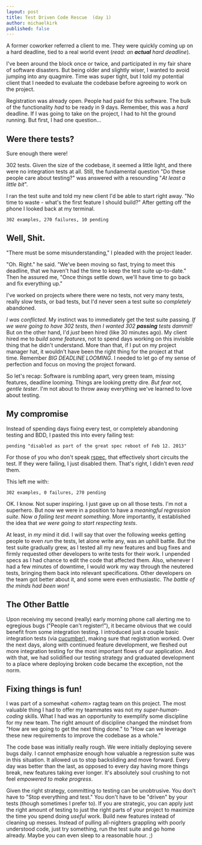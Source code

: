 ```yaml
---
layout: post
title: Test Driven Code Rescue  (day 1)
author: michaelkirk
published: false
---
```



A former coworker referred a client to me. They were quickly coming up
on a hard deadline, tied to a real world event (*read: an <strong>actual</strong>  hard
deadline*).

I've been around the block once or twice, and participated in my fair
share of software disasters. But being older and slightly wiser, I wanted to
avoid jumping into any quagmire. Time was super tight, but I told my
potential client that I needed to evaluate the codebase before agreeing
to work on the project.

Registration was already open. People had paid for this software. The
bulk of the functionality *had* to be ready in 9 days. Remember, this was
a *hard* deadline. If I was going to take on the project, I had to hit
the ground running. But first, I had one question...

Were there tests?
------------------

Sure enough there were!

302 tests. Given the size of the codebase, it seemed a little light, and
there were no integration tests at all. Still, the fundamental question
"Do these people care about testing?" was answered with a resounding "*At
least a little bit*".

I ran the test suite and told my new client I'd be able to start right
away. "No time to waste - what's the first feature I should build?" After
getting off the phone I looked back at my terminal.

    302 examples, 270 failures, 10 pending

Well, Shit.
-----------

"There must be some misunderstanding," I pleaded with the project
leader.

"Oh. Right." he said. "We've been moving so fast, trying to meet
this deadline, that we haven't had the time to keep the test suite
up-to-date." Then he assured me, "Once things settle down, we'll have time to
go back and fix everything up."

I've worked on projects where there were no tests, not very many tests,
really slow tests, or bad tests, but I'd never seen a test suite so
*completely* abandoned.

*I was conflicted*. My instinct was to immediately get the test suite
passing. *If we were going to have 302 tests, then I wanted 302 <strong>passing</strong>
tests dammit!* But on the other hand, I'd *just* been hired (like 30 minutes
ago). My client hired me to *build some features*, not to spend days
working on this invisible thing that he didn't understand. More than
that, if I put on my project manager hat, it wouldn't have been the
right thing for the project at that time. Remember *BIG DEADLINE
LOOMING*. I needed to let go of my sense of perfection and focus on
moving the project forward.

So let's recap: Software is rumbling apart, very green team, missing
features, deadline looming. Things are looking pretty dire. *But fear
not, gentle tester*.  I'm not about to throw away everything we've
learned to love about testing.
 
My compromise
-------------

Instead of spending days fixing every test, or completely
abandoning testing and BDD, I pasted this into every failing test:

    pending "disabled as part of the great spec reboot of Feb 12. 2013"


For those of you who don't speak [rspec](http://rspec.info), that
effectively short circuits the test.  If they were failing, I just
disabled them. That's right, I didn't even *read* them.

This left me with:

    302 examples, 0 failures, 270 pending

OK. I know. Not super inspiring. I just gave up on all those tests.
I'm not a superhero. But now we were in a position to have a
*meaningful regression suite*. Now *a failing test meant something*.
More importantly, it established the idea that *we were going to start
respecting tests*.

At least, in *my* mind it did. I will say that over the following weeks
getting people to even *run* the tests, let alone write any, was an
uphill battle. But the test suite gradually grew, as I tested all my new
features and bug fixes and firmly requested other developers to write
tests for their work. I unpended specs as I had chance to edit
the code that affected them. Also, whenever I had a few minutes of
downtime, I would work my way through the neutered tests, bringing them
back into relevant specifications. Other developers on the team got
better about it, and some were even enthusiastic. *The battle of the
minds had been won!*

The Other Battle
----------------

Upon receiving my second (really) early morning phone call alerting me
to egregious bugs ("People can't register!"), it became obvious
that we could benefit from some integration testing. I introduced just
a couple basic integration tests (via [cucumber](http://cukes.info/)),
making sure that registration worked. Over the next days, along with
continued feature development, we fleshed out more integration testing
for the most important flows of our application. And with that, we
had solidified our testing strategy and graduated development to a place
where deploying broken code became the exception, not the norm.

Fixing things is fun!
---------------------

I was part of a somewhat <*ahem*> ragtag team on this project. The most
valuable thing I had to offer my teammates was not my
*super-human-coding* skills. What I had was an opportunity to exemplify
some discipline for my new team. The right amount of discipline changed
the mindset from "How are we going to get the next thing done." to "How
can we leverage these new requirements to improve the codebase as a
whole."

The code base was initially really rough. We were initially deploying
severe bugs daily. I cannot emphasize enough how valuable a regression
suite was in this situation. It allowed us to stop backsliding and move
forward. Every day was better than the last, as opposed to every day
having more things break, new features taking ever longer. It's
absolutely soul crushing to not feel  *empowered to make progress*.

Given the right strategy, committing to testing can be unobtrusive. You
don't have to "Stop everything and test." You don't have to be "driven"
by your tests (though sometimes I prefer to). If you are strategic, you
can apply just the right amount of testing to just the right parts of
your project to maximize the time you spend doing *useful* work. Build
new features instead of cleaning up messes. Instead of pulling
all-nighters grappling with poorly understood code, just try something,
run the test suite and go home already. Maybe you can even sleep to a
reasonable hour. ;)
